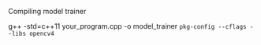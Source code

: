 Compiling model trainer

g++ -std=c++11 your_program.cpp -o model_trainer `pkg-config --cflags --libs opencv4`